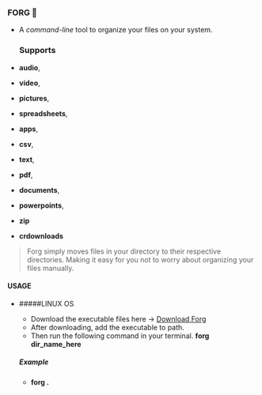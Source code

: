 ### FORG 🧮
- A *command-line* tool to organize your files on your system.
  
  ### Supports
  
- **audio**,
- **video**,
- **pictures**,
- **spreadsheets**,
- **apps**,
- **csv**,
- **text**,
- **pdf**,
- **documents**,
- **powerpoints**,
- **zip**
- **crdownloads**

> Forg simply moves files in your directory to their respective directories.
> Making it easy for you not to worry about organizing your files manually.

#### USAGE

- #####LINUX OS
   - Download the executable files here -> [Download Forg](https://drive.google.com/file/d/1ovDBVemfBWe923QMITXi0nIHREransEH/view?usp=drive_link)
   - After downloading, add the executable to path.
   - Then run the following command in your terminal.
   **forg dir_name_here**

   ##### Example
   - **forg .**
